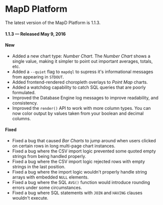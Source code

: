 # MapD Platform
The latest version of the MapD Platform is 1.1.3.

#### **1.1.3** — Released May 9, 2016

#### New
- Added a new chart type: _Number Chart_. The _Number Chart_ shows a single value, making it simpler to point out important averages, totals, etc.
- Added a `--quiet` flag to `mapdql` to supress it's informational messages from appearing in `STDOUT`.
- Added frontend-rendered choropleth overlays to _Point Map_ charts.
- Added a watchdog capability to catch SQL queries that are poorly formulated.
- Improved the Database Engine log messages to improve readability, and consistency.
- Improved the `render()` API to work with more column types. You can now color output by values taken from your boolean and decimal columns.

#### Fixed
- Fixed a bug that caused _Bar Charts_ to jump around when users clicked on certain rows in long multi-page chart instances.
- Fixed a bug where the CSV import logic prevented some quoted empty strings from being handled properly.
- Fixed a bug where the CSV import logic rejected rows with empty strings in the last position.
- Fixed a bug where the import logic wouldn't properly handle string arrays with embedded `NULL` elements.
- Fixed a bug where the SQL `AVG()` function would introduce rounding errors under some circumstances.
- Fixed a bug where SQL statements with `JOIN` and `HAVING` clauses wouldn't execute.
